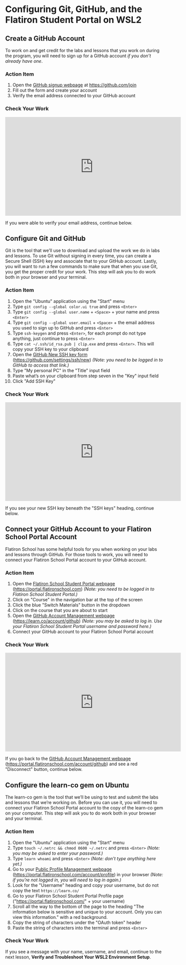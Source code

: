 # Configuring Git, GitHub, and the Flatiron Student Portal on WSL2

## Create a GitHub Account

To work on and get credit for the labs and lessons that you work on during the
program, you will need to sign up for a GitHub account _if you don’t already
have one_.

### Action Item

1. Open the [GitHub signup webpage][] at https://github.com/join
2. Fill out the form and create your account
3. Verify the email address connected to your GitHub account

[GitHub signup webpage]: https://github.com/join

### Check Your Work

<iframe width="560" height="315" src="https://www.youtube.com/embed/mFZOVj8hago" frameborder="0" allow="accelerometer; autoplay; clipboard-write; encrypted-media; gyroscope; picture-in-picture" allowfullscreen></iframe>

If you were able to verify your email address, continue below.

## Configure Git and GitHub

Git is the tool that we’ll use to download and upload the work we do in labs and
lessons. To use Git without signing in every time, you can create a Secure Shell
(SSH) key and associate that to your GitHub account. Lastly, you will want to
run a few commands to make sure that when you use Git, you get the proper credit
for your work. This step will ask you to do work both in your browser and your
terminal.

### Action Item

1. Open the "Ubuntu" application using the "Start" menu
2. Type `git config --global color.ui true` and press `<Enter>`
3. Type `git config --global user.name` + `<Space>` + your name and press `<Enter>`
4. Type `git config --global user.email` + `<Space>` + the email address you
   used to sign up to GitHub and press `<Enter>`
5. Type `ssh-keygen` and press `<Enter>`, for each prompt do not type anything,
   just continue to press `<Enter>`
7. Type `cat ~/.ssh/id_rsa.pub | clip.exe` and press `<Enter>`. This will copy your SSH key to your clipboard
8. Open the [GitHub New SSH key form][ssh form] (https://github.com/settings/ssh/new)
   _(Note: you need to be logged in to GitHub to access that link.)_
9. Type "My personal PC" in the "Title" input field
10. Paste what’s on your clipboard from step seven in the "Key" input field
11. Click "Add SSH Key"

[ssh form]: https://github.com/settings/ssh/new

### Check Your Work

<iframe width="560" height="315" src="https://www.youtube.com/embed/ZosWXqhYD00" frameborder="0" allow="accelerometer; autoplay; clipboard-write; encrypted-media; gyroscope; picture-in-picture" allowfullscreen></iframe>

If you see your new SSH key beneath the "SSH keys" heading, continue below.

## Connect your GitHub Account to your Flatiron School Portal Account

Flatiron School has some helpful tools for you when working on your labs and
lessons through GitHub. For those tools to work, you will need to connect your
Flatiron School Portal account to your GitHub account.

### Action Item

1. Open the [Flatiron School Student Portal webpage][flatiron portal]
   (https://portal.flatironschool.com) _(Note: you need to be logged in to
   Flatiron School Student Portal.)_
2. Click on "Course" in the navigation bar at the top of the screen
3. Click the blue "Switch Materials" button in the dropdown
4. Click on the course that you are about to start
5. Open the [GitHub Account Management webpage][github account]
   (https://learn.co/account/github) _(Note: you may be asked to log in. Use
   your Flatiron School Student Portal username and password here.)_
   <!-- Note: this domain is not the Portal because of Canvas flows -->
6. Connect your GitHub account to your Flatiron School Portal account

[flatiron portal]: https://portal.flatironschool.com
[github account]: https://learn.co/account/github

### Check Your Work

<iframe width="560" height="315" src="https://www.youtube.com/embed/nT0vrNNy1-A" frameborder="0" allow="accelerometer; autoplay; clipboard-write; encrypted-media; gyroscope; picture-in-picture" allowfullscreen></iframe>

If you go back to the [GitHub Account Management webpage][portal github]
(https://portal.flatironschool.com/account/github) and see a red "Disconnect"
button, continue below.

[portal github]: https://portal.flatironschool.com/account/github

## Configure the learn-co gem on Ubuntu

The learn-co gem is the tool that we’ll be using to test and submit the labs and
lessons that we’re working on. Before you can use it, you will need to connect
your Flatiron School Portal account to the copy of the learn-co gem on your
computer. This step will ask you to do work both in your browser and your
terminal.

### Action Item

1. Open the "Ubuntu" application using the "Start" menu
2. Type `touch ~/.netrc && chmod 0600 ~/.netrc` and press `<Enter>` _(Note: you
   may be asked to enter your password.)_
3. Type `learn whoami` and press `<Enter>` _(Note: don’t type anything here yet.)_
4. Go to your [Public Profile Management webpage][]
   (https://portal.flatironschool.com/account/profile) in your browser _(Note:
   if you’re not logged in, you will need to log in again.)_
5. Look for the "Username" heading and copy your username, but do not copy the
   text `https://learn.co/`
6. Go to your Flatiron School Student Portal Profile page
   ("https://portal.flatironschool.com/" + your username)
7.  Scroll all the way to the bottom of the page to the heading "The information
    below is sensitive and unique to your account. Only you can view this
    information." with a red background.
8.  Copy the string of characters under the "OAuth token" header
9.  Paste the string of characters into the terminal and press `<Enter>`

[Public Profile Management webpage]: https://portal.flatironschool.com/account/profile

### Check Your Work

If you see a message with your name, username, and email, continue to the next lesson, **Verify and Troubleshoot Your WSL2 Environment Setup**.
